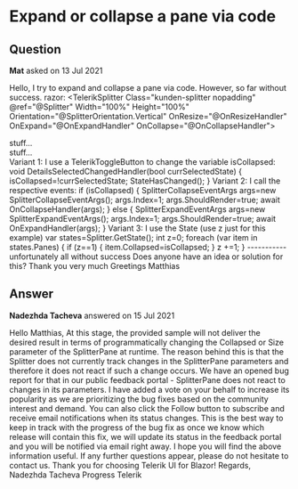 # Expand or collapse a pane via code

## Question

**Mat** asked on 13 Jul 2021

Hello, I try to expand and collapse a pane via code. However, so far without success. razor: <TelerikSplitter Class="kunden-splitter nopadding" @ref="@Splitter" Width="100%" Height="100%" Orientation="@SplitterOrientation.Vertical" OnResize="@OnResizeHandler" OnExpand="@OnExpandHandler" OnCollapse="@OnCollapseHandler"> <SplitterPanes> <SplitterPane Size="@PaneSizeOne"> <div> stuff... </div> </SplitterPane> <SplitterPane Collapsible="true" Collapsed="@isCollapsed"> <div> stuff... </div> </SplitterPane> </SplitterPanes> </TelerikSplitter> Variant 1: I use a TelerikToggleButton to change the variable isCollapsed: void DetailsSelectedChangedHandler(bool currSelectedState) { isCollapsed=!currSelectedState; StateHasChanged(); } Variant 2: I call the respective events: if (isCollapsed) { SplitterCollapseEventArgs args=new SplitterCollapseEventArgs(); args.Index=1; args.ShouldRender=true; await OnCollapseHandler(args); } else { SplitterExpandEventArgs args=new SplitterExpandEventArgs(); args.Index=1; args.ShouldRender=true; await OnExpandHandler(args); } Variant 3: I use the State (use z just for this example) var states=Splitter.GetState(); int z=0; foreach (var item in states.Panes) { if (z==1) { item.Collapsed=isCollapsed; } z +=1; } ----------- unfortunately all without success Does anyone have an idea or solution for this? Thank you very much Greetings Matthias

## Answer

**Nadezhda Tacheva** answered on 15 Jul 2021

Hello Matthias, At this stage, the provided sample will not deliver the desired result in terms of programmatically changing the Collapsed or Size parameter of the SplitterPane at runtime. The reason behind this is that the Splitter does not currently track changes in the SplitterPane parameters and therefore it does not react if such a change occurs. We have an opened bug report for that in our public feedback portal - SplitterPane does not react to changes in its parameters. I have added a vote on your behalf to increase its popularity as we are prioritizing the bug fixes based on the community interest and demand. You can also click the Follow button to subscribe and receive email notifications when its status changes. This is the best way to keep in track with the progress of the bug fix as once we know which release will contain this fix, we will update its status in the feedback portal and you will be notified via email right away. I hope you will find the above information useful. If any further questions appear, please do not hesitate to contact us. Thank you for choosing Telerik UI for Blazor! Regards, Nadezhda Tacheva Progress Telerik
